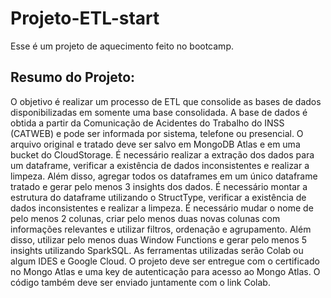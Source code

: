 # Projeto-ETL-start
Esse é um projeto de aquecimento feito no bootcamp. 

<h2>Resumo do Projeto:</h2>

O objetivo é realizar um processo de ETL que consolide as bases de dados disponibilizadas em somente uma base consolidada.
A base de dados é obtida a partir da Comunicação de Acidentes do Trabalho do INSS (CATWEB) e pode ser informada por sistema, telefone ou presencial.
O arquivo original e tratado deve ser salvo em MongoDB Atlas e em uma bucket do CloudStorage.
É necessário realizar a extração dos dados para um dataframe, verificar a existência de dados inconsistentes e realizar a limpeza.
Além disso, agregar todos os dataframes em um único dataframe tratado e gerar pelo menos 3 insights dos dados.
É necessário montar a estrutura do dataframe utilizando o StructType, verificar a existência de dados inconsistentes e realizar a limpeza.
É necessário mudar o nome de pelo menos 2 colunas, criar pelo menos duas novas colunas com informações relevantes e utilizar filtros, ordenação e agrupamento.
Além disso, utilizar pelo menos duas Window Functions e gerar pelo menos 5 insights utilizando SparkSQL.
As ferramentas utilizadas serão Colab ou algum IDES e Google Cloud.
O projeto deve ser entregue com o certificado no Mongo Atlas e uma key de autenticação para acesso ao Mongo Atlas. O código também deve ser enviado juntamente com o link Colab.
